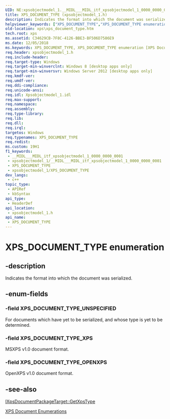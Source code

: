 ```yaml
---
UID: NE:xpsobjectmodel_1.__MIDL___MIDL_itf_xpsobjectmodel_1_0000_0000_0001
title: XPS_DOCUMENT_TYPE (xpsobjectmodel_1.h)
description: Indicates the format into which the document was serialized.
helpviewer_keywords: ["XPS_DOCUMENT_TYPE","XPS_DOCUMENT_TYPE enumeration [XPS Documents and Packaging]","XPS_DOCUMENT_TYPE_OPENXPS","XPS_DOCUMENT_TYPE_UNSPECIFIED","XPS_DOCUMENT_TYPE_XPS","xps.xps_document_type","xpsobjectmodel_1/XPS_DOCUMENT_TYPE","xpsobjectmodel_1/XPS_DOCUMENT_TYPE_OPENXPS","xpsobjectmodel_1/XPS_DOCUMENT_TYPE_UNSPECIFIED","xpsobjectmodel_1/XPS_DOCUMENT_TYPE_XPS"]
old-location: xps\xps_document_type.htm
tech.root: xps
ms.assetid: C34629CB-7F8C-4126-BBE3-BF506D7586E9
ms.date: 12/05/2018
ms.keywords: XPS_DOCUMENT_TYPE, XPS_DOCUMENT_TYPE enumeration [XPS Documents and Packaging], XPS_DOCUMENT_TYPE_OPENXPS, XPS_DOCUMENT_TYPE_UNSPECIFIED, XPS_DOCUMENT_TYPE_XPS, xps.xps_document_type, xpsobjectmodel_1/XPS_DOCUMENT_TYPE, xpsobjectmodel_1/XPS_DOCUMENT_TYPE_OPENXPS, xpsobjectmodel_1/XPS_DOCUMENT_TYPE_UNSPECIFIED, xpsobjectmodel_1/XPS_DOCUMENT_TYPE_XPS
req.header: xpsobjectmodel_1.h
req.include-header: 
req.target-type: Windows
req.target-min-winverclnt: Windows 8 [desktop apps only]
req.target-min-winversvr: Windows Server 2012 [desktop apps only]
req.kmdf-ver: 
req.umdf-ver: 
req.ddi-compliance: 
req.unicode-ansi: 
req.idl: Xpsobjectmodel_1.idl
req.max-support: 
req.namespace: 
req.assembly: 
req.type-library: 
req.lib: 
req.dll: 
req.irql: 
targetos: Windows
req.typenames: XPS_DOCUMENT_TYPE
req.redist: 
ms.custom: 19H1
f1_keywords:
 - __MIDL___MIDL_itf_xpsobjectmodel_1_0000_0000_0001
 - xpsobjectmodel_1/__MIDL___MIDL_itf_xpsobjectmodel_1_0000_0000_0001
 - XPS_DOCUMENT_TYPE
 - xpsobjectmodel_1/XPS_DOCUMENT_TYPE
dev_langs:
 - c++
topic_type:
 - APIRef
 - kbSyntax
api_type:
 - HeaderDef
api_location:
 - xpsobjectmodel_1.h
api_name:
 - XPS_DOCUMENT_TYPE
---
```


# XPS_DOCUMENT_TYPE enumeration


## -description

Indicates the format into which the document was serialized.

## -enum-fields

### -field XPS_DOCUMENT_TYPE_UNSPECIFIED

For documents which have yet to be serialized, and whose type is yet to be determined.

### -field XPS_DOCUMENT_TYPE_XPS

MSXPS v1.0 document format.

### -field XPS_DOCUMENT_TYPE_OPENXPS

OpenXPS v1.0 document format.

## -see-also

<a href="/windows/desktop/api/xpsobjectmodel_1/nf-xpsobjectmodel_1-ixpsdocumentpackagetarget-getxpstype">IXpsDocumentPackageTarget::GetXpsType</a>



<a href="/previous-versions/windows/desktop/dd316978(v=vs.85)">XPS Document Enumerations</a>